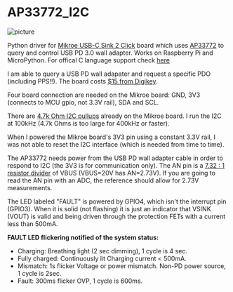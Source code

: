 # AP33772_I2C

![picture](https://cdn1-shop.mikroe.com/img/product/usb-c-sink-2-click/usb-c-sink-2-click-large_default-1.jpg)

Python driver for [Mikroe USB-C Sink 2 Click](https://www.mikroe.com/usb-c-sink-2-click) board which uses [AP33772](https://www.diodes.com/assets/Evaluation-Boards/AP33772-Sink-Controller-EVB-User-Guide.pdf) to query and control USB PD 3.0 wall adapter. Works on Raspberry Pi and MicroPython. For offical C language support check [here](https://github.com/MikroElektronika/mikrosdk_click_v2/tree/master/clicks/usbcsink2)

I am able to query a USB PD wall adapater and request a specific PDO (including PPS!!). The board costs [$15 from Digikey](https://www.digikey.com/en/products/detail/mikroelektronika/MIKROE-5792/21326383).

Four board connection are needed on the Mikroe board: GND, 3V3 (connects to MCU gpio, not 3.3V rail), SDA and SCL. 

There are [4.7k Ohm I2C pullups](https://download.mikroe.com/documents/add-on-boards/click/usb-c-sink-2-click/usb-c_sink_2_click_v100_Schematic.PDF) already on the Mikroe board. I run the I2C at 100kHz (4.7k Ohms is too large for 400kHz or faster). 

When I powered the Mikroe board's 3V3 pin using a constant 3.3V rail, I was not able to reset the I2C interface (which is needed from time to time). 

The AP33772 needs power from the USB PD wall adapter cable in order to respond to I2C (the 3V3 is for communication only). 
The AN pin is a [7.32 : 1 resistor divider](https://download.mikroe.com/documents/add-on-boards/click/usb-c-sink-2-click/usb-c_sink_2_click_v100_Schematic.PDF) of VBUS (VBUS=20V has AN=2.73V). If you are going to read the AN pin with an ADC, the reference should allow for 2.73V measurements.

The LED labeled "FAULT" is powered by GPIO4, which isn't the interrupt pin (GPIO3). When it is solid (not flashing) it is just an indicator that VSINK (VOUT) is valid and being driven through the protection FETs with a current less than 500mA.


**FAULT LED flickering notified of the system status:**
- Charging: Breathing light (2 sec dimming), 1 cycle is 4 sec.
- Fully charged: Continuously lit Charging current < 500mA.
- Mismatch: 1s flicker Voltage or power mismatch. Non-PD power source, 1 cycle is 2sec.
- Fault: 300ms flicker OVP, 1 cycle is 600ms.
